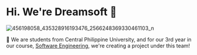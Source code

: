# Hi. We're Dreamsoft 👋

![456198058_435328916193476_2566248369330461103_n](https://github.com/user-attachments/assets/ca2b99b4-1f90-4921-8185-2bfe86ba06e5)

🧙 We are students from Central Philippine University, and for our 3rd year in our course, [Software Engineering](https://www.facebook.com/the.psse), we're creating a project under this team!
<!--

**Here are some ideas to get you started:**

🙋‍♀️ A short introduction - what is your organization all about?
🌈 Contribution guidelines - how can the community get involved?
👩‍💻 Useful resources - where can the community find your docs? Is there anything else the community should know?
🍿 Fun facts - what does your team eat for breakfast?
🧙 Remember, you can do mighty things with the power of [Markdown](https://docs.github.com/github/writing-on-github/getting-started-with-writing-and-formatting-on-github/basic-writing-and-formatting-syntax)
-->
